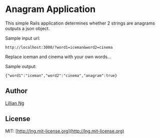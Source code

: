 # Anagram Application

This simple Rails application determines whether 2 strings are anagrams outputs a json object.


Sample input url:
```
http://localhost:3000/?word1=iceman&word2=cinema
```
Replace iceman and cinema with your own words...


Sample output:
```
{"word1":"iceman","word2":"cinema","anagram":true}
```

## Author

[Lillian Ng](http://github.com/orangeninjamidget)

## License

MIT: [http://lng.mit-license.org](http://lng.mit-license.org)
